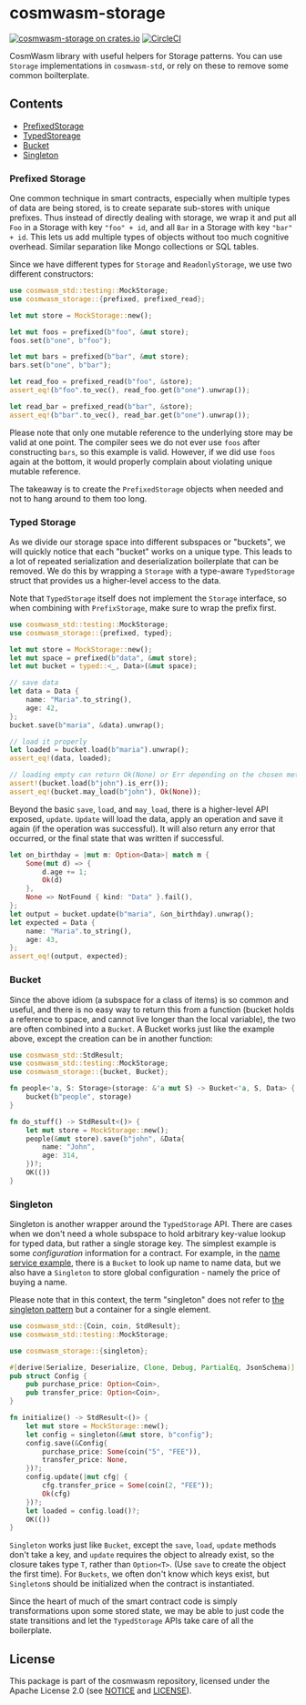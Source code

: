 # cosmwasm-storage

[![cosmwasm-storage on crates.io](https://img.shields.io/crates/v/cosmwasm-storage.svg)](https://crates.io/crates/cosmwasm-storage)
[![CircleCI](https://circleci.com/gh/CosmWasm/cosmwasm/tree/master.svg?style=shield)](https://circleci.com/gh/CosmWasm/cosmwasm/tree/master)

CosmWasm library with useful helpers for Storage patterns. You can use `Storage`
implementations in `cosmwasm-std`, or rely on these to remove some common
boilterplate.

## Contents

- [PrefixedStorage](#prefixed-storage)
- [TypedStoreage](#typed-storage)
- [Bucket](#bucket)
- [Singleton](#singleton)

### Prefixed Storage

One common technique in smart contracts, especially when multiple types of data
are being stored, is to create separate sub-stores with unique prefixes. Thus
instead of directly dealing with storage, we wrap it and put all `Foo` in a
Storage with key `"foo" + id`, and all `Bar` in a Storage with key `"bar" + id`.
This lets us add multiple types of objects without too much cognitive overhead.
Similar separation like Mongo collections or SQL tables.

Since we have different types for `Storage` and `ReadonlyStorage`, we use two
different constructors:

```rust
use cosmwasm_std::testing::MockStorage;
use cosmwasm_storage::{prefixed, prefixed_read};

let mut store = MockStorage::new();

let mut foos = prefixed(b"foo", &mut store);
foos.set(b"one", b"foo");

let mut bars = prefixed(b"bar", &mut store);
bars.set(b"one", b"bar");

let read_foo = prefixed_read(b"foo", &store);
assert_eq!(b"foo".to_vec(), read_foo.get(b"one").unwrap());

let read_bar = prefixed_read(b"bar", &store);
assert_eq!(b"bar".to_vec(), read_bar.get(b"one").unwrap());
```

Please note that only one mutable reference to the underlying store may be valid
at one point. The compiler sees we do not ever use `foos` after constructing
`bars`, so this example is valid. However, if we did use `foos` again at the
bottom, it would properly complain about violating unique mutable reference.

The takeaway is to create the `PrefixedStorage` objects when needed and not to
hang around to them too long.

### Typed Storage

As we divide our storage space into different subspaces or "buckets", we will
quickly notice that each "bucket" works on a unique type. This leads to a lot of
repeated serialization and deserialization boilerplate that can be removed. We
do this by wrapping a `Storage` with a type-aware `TypedStorage` struct that
provides us a higher-level access to the data.

Note that `TypedStorage` itself does not implement the `Storage` interface, so
when combining with `PrefixStorage`, make sure to wrap the prefix first.

```rust
use cosmwasm_std::testing::MockStorage;
use cosmwasm_storage::{prefixed, typed};

let mut store = MockStorage::new();
let mut space = prefixed(b"data", &mut store);
let mut bucket = typed::<_, Data>(&mut space);

// save data
let data = Data {
    name: "Maria".to_string(),
    age: 42,
};
bucket.save(b"maria", &data).unwrap();

// load it properly
let loaded = bucket.load(b"maria").unwrap();
assert_eq!(data, loaded);

// loading empty can return Ok(None) or Err depending on the chosen method:
assert!(bucket.load(b"john").is_err());
assert_eq!(bucket.may_load(b"john"), Ok(None));
```

Beyond the basic `save`, `load`, and `may_load`, there is a higher-level API
exposed, `update`. `Update` will load the data, apply an operation and save it
again (if the operation was successful). It will also return any error that
occurred, or the final state that was written if successful.

```rust
let on_birthday = |mut m: Option<Data>| match m {
    Some(mut d) => {
        d.age += 1;
        Ok(d)
    },
    None => NotFound { kind: "Data" }.fail(),
};
let output = bucket.update(b"maria", &on_birthday).unwrap();
let expected = Data {
    name: "Maria".to_string(),
    age: 43,
};
assert_eq!(output, expected);
```

### Bucket

Since the above idiom (a subspace for a class of items) is so common and useful,
and there is no easy way to return this from a function (bucket holds a
reference to space, and cannot live longer than the local variable), the two are
often combined into a `Bucket`. A Bucket works just like the example above,
except the creation can be in another function:

```rust
use cosmwasm_std::StdResult;
use cosmwasm_std::testing::MockStorage;
use cosmwasm_storage::{bucket, Bucket};

fn people<'a, S: Storage>(storage: &'a mut S) -> Bucket<'a, S, Data> {
    bucket(b"people", storage)
}

fn do_stuff() -> StdResult<()> {
    let mut store = MockStorage::new();
    people(&mut store).save(b"john", &Data{
        name: "John",
        age: 314,
    })?;
    OK(())
}
```

### Singleton

Singleton is another wrapper around the `TypedStorage` API. There are cases when
we don't need a whole subspace to hold arbitrary key-value lookup for typed
data, but rather a single storage key. The simplest example is some
_configuration_ information for a contract. For example, in the
[name service example](https://github.com/CosmWasm/cosmwasm-examples/tree/master/nameservice),
there is a `Bucket` to look up name to name data, but we also have a `Singleton`
to store global configuration - namely the price of buying a name.

Please note that in this context, the term "singleton" does not refer to
[the singleton pattern](https://en.wikipedia.org/wiki/Singleton_pattern) but a
container for a single element.

```rust
use cosmwasm_std::{Coin, coin, StdResult};
use cosmwasm_std::testing::MockStorage;

use cosmwasm_storage::{singleton};

#[derive(Serialize, Deserialize, Clone, Debug, PartialEq, JsonSchema)]
pub struct Config {
    pub purchase_price: Option<Coin>,
    pub transfer_price: Option<Coin>,
}

fn initialize() -> StdResult<()> {
    let mut store = MockStorage::new();
    let config = singleton(&mut store, b"config");
    config.save(&Config{
        purchase_price: Some(coin("5", "FEE")),
        transfer_price: None,
    })?;
    config.update(|mut cfg| {
        cfg.transfer_price = Some(coin(2, "FEE"));
        Ok(cfg)
    })?;
    let loaded = config.load()?;
    OK(())
}
```

`Singleton` works just like `Bucket`, except the `save`, `load`, `update`
methods don't take a key, and `update` requires the object to already exist, so
the closure takes type `T`, rather than `Option<T>`. (Use `save` to create the
object the first time). For `Buckets`, we often don't know which keys exist, but
`Singleton`s should be initialized when the contract is instantiated.

Since the heart of much of the smart contract code is simply transformations
upon some stored state, we may be able to just code the state transitions and
let the `TypedStorage` APIs take care of all the boilerplate.

## License

This package is part of the cosmwasm repository, licensed under the Apache
License 2.0 (see
[NOTICE](https://github.com/CosmWasm/cosmwasm/blob/master/NOTICE) and
[LICENSE](https://github.com/CosmWasm/cosmwasm/blob/master/LICENSE)).

